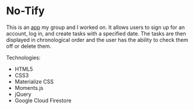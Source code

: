# No-Tify

This is an [app](https://romansenin.github.io/No-Tify) my group and I worked on. It allows users to sign up for an account, log in, and create tasks with a specified date. The tasks are then displayed in chronological order and the user has the ability to check them off or delete them.

Technologies:
* HTML5
* CSS3
* Materialize CSS
* Moments.js
* jQuery
* Google Cloud Firestore
